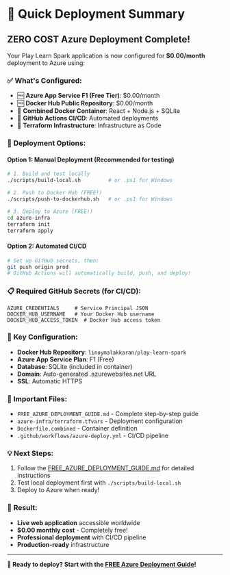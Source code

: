 # 🚀 Quick Deployment Summary

## **ZERO COST Azure Deployment Complete!**

Your Play Learn Spark application is now configured for **$0.00/month** deployment to Azure using:

### ✅ **What's Configured:**
- 🆓 **Azure App Service F1 (Free Tier)**: $0.00/month
- 🆓 **Docker Hub Public Repository**: $0.00/month  
- 🐳 **Combined Docker Container**: React + Node.js + SQLite
- 🤖 **GitHub Actions CI/CD**: Automated deployments
- 🔧 **Terraform Infrastructure**: Infrastructure as Code

### 🎯 **Deployment Options:**

#### **Option 1: Manual Deployment (Recommended for testing)**
```bash
# 1. Build and test locally
./scripts/build-local.sh         # or .ps1 for Windows

# 2. Push to Docker Hub (FREE!)
./scripts/push-to-dockerhub.sh   # or .ps1 for Windows

# 3. Deploy to Azure (FREE!)
cd azure-infra
terraform init
terraform apply
```

#### **Option 2: Automated CI/CD**
```bash
# Set up GitHub secrets, then:
git push origin prod
# GitHub Actions will automatically build, push, and deploy!
```

### 📋 **Required GitHub Secrets (for CI/CD):**
```
AZURE_CREDENTIALS     # Service Principal JSON
DOCKER_HUB_USERNAME   # Your Docker Hub username
DOCKER_HUB_ACCESS_TOKEN  # Docker Hub access token
```

### 🎯 **Key Configuration:**
- **Docker Hub Repository**: `linoymalakkaran/play-learn-spark`
- **Azure App Service Plan**: F1 (Free)
- **Database**: SQLite (included in container)
- **Domain**: Auto-generated .azurewebsites.net URL
- **SSL**: Automatic HTTPS

### 🔗 **Important Files:**
- `FREE_AZURE_DEPLOYMENT_GUIDE.md` - Complete step-by-step guide
- `azure-infra/terraform.tfvars` - Deployment configuration  
- `Dockerfile.combined` - Container definition
- `.github/workflows/azure-deploy.yml` - CI/CD pipeline

### 💡 **Next Steps:**
1. Follow the [FREE_AZURE_DEPLOYMENT_GUIDE.md](FREE_AZURE_DEPLOYMENT_GUIDE.md) for detailed instructions
2. Test local deployment first with `./scripts/build-local.sh`
3. Deploy to Azure when ready!

### 🎉 **Result:**
- **Live web application** accessible worldwide
- **$0.00 monthly cost** - Completely free!
- **Professional deployment** with CI/CD pipeline
- **Production-ready** infrastructure

---
**🚀 Ready to deploy? Start with the [FREE Azure Deployment Guide](FREE_AZURE_DEPLOYMENT_GUIDE.md)!**